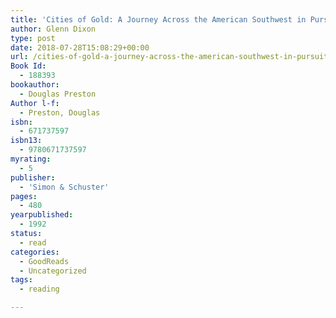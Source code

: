 ```yaml
---
title: 'Cities of Gold: A Journey Across the American Southwest in Pursuit of Coronado'
author: Glenn Dixon
type: post
date: 2018-07-28T15:08:29+00:00
url: /cities-of-gold-a-journey-across-the-american-southwest-in-pursuit-of-coronado/
Book Id:
  - 188393
bookauthor:
  - Douglas Preston
Author l-f:
  - Preston, Douglas
isbn:
  - 671737597
isbn13:
  - 9780671737597
myrating:
  - 5
publisher:
  - 'Simon & Schuster'
pages:
  - 480
yearpublished:
  - 1992
status:
  - read
categories:
  - GoodReads
  - Uncategorized
tags:
  - reading

---
```

